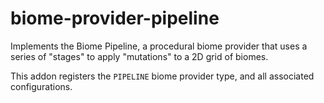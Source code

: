 # biome-provider-pipeline

Implements the Biome Pipeline, a procedural biome provider that uses a series
of "stages" to apply "mutations" to a 2D grid of biomes.

This addon registers the `PIPELINE` biome provider type, and all associated
configurations.
